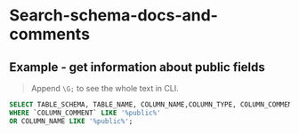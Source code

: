 # Search-schema-docs-and-comments

## Example - get information about public fields
> Append `\G;` to see the whole text in CLI.

```sql
SELECT TABLE_SCHEMA, TABLE_NAME, COLUMN_NAME,COLUMN_TYPE, COLUMN_COMMENT FROM information_schema.`COLUMNS` 
WHERE `COLUMN_COMMENT` LIKE '%public%'
OR COLUMN_NAME LIKE '%public%';
```

